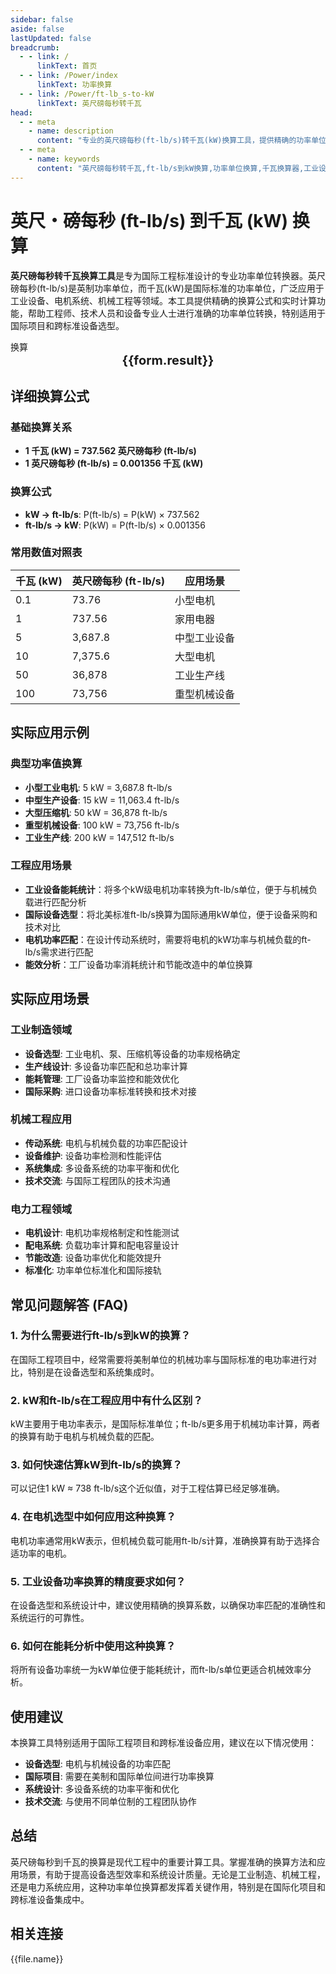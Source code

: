 ```yaml
---
sidebar: false
aside: false
lastUpdated: false
breadcrumb:
  - - link: /
      linkText: 首页
  - - link: /Power/index
      linkText: 功率换算
  - - link: /Power/ft-lb_s-to-kW
      linkText: 英尺磅每秒转千瓦
head:
  - - meta
    - name: description
      content: "专业的英尺磅每秒(ft-lb/s)转千瓦(kW)换算工具，提供精确的功率单位转换公式、详细应用场景和实用计算器。适用于工业设备、电机功率、机械工程等国际标准功率单位换算需求。"
  - - meta
    - name: keywords
      content: "英尺磅每秒转千瓦,ft-lb/s到kW换算,功率单位换算,千瓦换算器,工业设备功率,电机功率换算,机械工程功率,国际标准功率,工程功率计算,设备功率转换"
---
```

# 英尺・磅每秒 (ft-lb/s) 到千瓦 (kW) 换算

**英尺磅每秒转千瓦换算工具**是专为国际工程标准设计的专业功率单位转换器。英尺磅每秒(ft-lb/s)是英制功率单位，而千瓦(kW)是国际标准的功率单位，广泛应用于工业设备、电机系统、机械工程等领域。本工具提供精确的换算公式和实时计算功能，帮助工程师、技术人员和设备专业人士进行准确的功率单位转换，特别适用于国际项目和跨标准设备选型。

<script setup>
import { onMounted,reactive,inject ,ref  } from 'vue'
import { NButton,NForm ,NFormItem,NInput,NInputNumber,NSelect,NCard,useMessage ,NGrid ,NGi } from 'naive-ui'
import { defineClientComponent } from 'vitepress'
import { Power } from '../files';
const convert = inject('convert')
const options =  [
  { "label": "英尺・磅每秒 (ft-lb/s)","value": "ft-lb/s" },
  { "label": "千瓦 (kW)","value": "kW" }
];
const formRef = ref(null);
const rules = {
  number:{
    required: true,
    type: 'number',
    trigger: "blur",
    message: '请输入数字'
  },
  to:{
    required: true,
    trigger: "select",
    message: '请选择转换单位'
  },
  from:{
    required: true,
    trigger: "select",
    message: '请选择原始单位'
  }
}
const seoKey = [
  '英尺磅每秒转千瓦', 'ft-lb/s到kW', '功率单位换算', '千瓦换算器',
  '工业设备功率', '电机功率换算', '机械工程功率', '国际标准功率',
  '工程功率计算', '设备功率转换', 'フィート・ポンド毎秒からキロワット',
  'パワー単位変換', 'キロワット計算機', '産業設備出力'
]
const form = reactive({
  number:null,
  to:'',
  from:'',
  result:'',
  title:'英尺磅每秒转千瓦换算器',
})
const convertHandler = (e) => {
   e.preventDefault();
  formRef.value?.validate((errors)=>{
    if (!errors) {
      form.result = `${form.number}${form.from} = ${convert(form.number).from(form.from).to(form.to)}${form.to}`
    }
  })
}
</script>

<n-card title="英尺磅每秒转千瓦换算器" embedded :bordered="false" hoverable>
  <n-form size="large" :model="form" ref='formRef' :rules="rules">
    <n-form-item label="数值"  path="number">
      <n-input-number size="large" style="width:100%" :min="0" v-model:value="form.number"   placeholder="请输入要换算的数值" />
    </n-form-item>
    <n-form-item label="从" path="from">
      <n-select  size="large" :options="options" v-model:value="form.from" placeholder="请选择原始单位" />
    </n-form-item>
    <n-form-item label="到" path="to">
      <n-select  size="large" :options="options" v-model:value="form.to" placeholder="请选择换算单位" />
    </n-form-item>
    <n-form-item>
      <n-button type="info" style="width:100%" @click="convertHandler">换算</n-button>
    </n-form-item>
  </n-form>
  <n-card  embedded :bordered="false" hoverable>
    <div  style="text-align:center;font-size:20px;">
      <strong>{{form.result}}</strong>
    </div>
  </n-card>
  <template #footer>
    <div style="font-size: 12px; color: #666; text-align: center;">
      关键词: {{ seoKey.join(' | ') }}
    </div>
  </template>
</n-card>

## 详细换算公式

### 基础换算关系
- **1 千瓦 (kW) = 737.562 英尺磅每秒 (ft-lb/s)**
- **1 英尺磅每秒 (ft-lb/s) = 0.001356 千瓦 (kW)**

### 换算公式
- **kW → ft-lb/s**: P(ft-lb/s) = P(kW) × 737.562
- **ft-lb/s → kW**: P(kW) = P(ft-lb/s) × 0.001356

### 常用数值对照表
| 千瓦 (kW) | 英尺磅每秒 (ft-lb/s) | 应用场景 |
|-----------|---------------------|----------|
| 0.1 | 73.76 | 小型电机 |
| 1 | 737.56 | 家用电器 |
| 5 | 3,687.8 | 中型工业设备 |
| 10 | 7,375.6 | 大型电机 |
| 50 | 36,878 | 工业生产线 |
| 100 | 73,756 | 重型机械设备 |

## 实际应用示例

### 典型功率值换算
- **小型工业电机**: 5 kW = 3,687.8 ft-lb/s
- **中型生产设备**: 15 kW = 11,063.4 ft-lb/s
- **大型压缩机**: 50 kW = 36,878 ft-lb/s
- **重型机械设备**: 100 kW = 73,756 ft-lb/s
- **工业生产线**: 200 kW = 147,512 ft-lb/s

### 工程应用场景
- **工业设备能耗统计**：将多个kW级电机功率转换为ft-lb/s单位，便于与机械负载进行匹配分析
- **国际设备选型**：将北美标准ft-lb/s换算为国际通用kW单位，便于设备采购和技术对比
- **电机功率匹配**：在设计传动系统时，需要将电机的kW功率与机械负载的ft-lb/s需求进行匹配
- **能效分析**：工厂设备功率消耗统计和节能改造中的单位换算

## 实际应用场景

### 工业制造领域
- **设备选型**: 工业电机、泵、压缩机等设备的功率规格确定
- **生产线设计**: 多设备功率匹配和总功率计算
- **能耗管理**: 工厂设备功率监控和能效优化
- **国际采购**: 进口设备功率标准转换和技术对接

### 机械工程应用
- **传动系统**: 电机与机械负载的功率匹配设计
- **设备维护**: 设备功率检测和性能评估
- **系统集成**: 多设备系统的功率平衡和优化
- **技术交流**: 与国际工程团队的技术沟通

### 电力工程领域
- **电机设计**: 电机功率规格制定和性能测试
- **配电系统**: 负载功率计算和配电容量设计
- **节能改造**: 设备功率优化和能效提升
- **标准化**: 功率单位标准化和国际接轨

## 常见问题解答 (FAQ)

### 1. 为什么需要进行ft-lb/s到kW的换算？
在国际工程项目中，经常需要将美制单位的机械功率与国际标准的电功率进行对比，特别是在设备选型和系统集成时。

### 2. kW和ft-lb/s在工程应用中有什么区别？
kW主要用于电功率表示，是国际标准单位；ft-lb/s更多用于机械功率计算，两者的换算有助于电机与机械负载的匹配。

### 3. 如何快速估算kW到ft-lb/s的换算？
可以记住1 kW ≈ 738 ft-lb/s这个近似值，对于工程估算已经足够准确。

### 4. 在电机选型中如何应用这种换算？
电机功率通常用kW表示，但机械负载可能用ft-lb/s计算，准确换算有助于选择合适功率的电机。

### 5. 工业设备功率换算的精度要求如何？
在设备选型和系统设计中，建议使用精确的换算系数，以确保功率匹配的准确性和系统运行的可靠性。

### 6. 如何在能耗分析中使用这种换算？
将所有设备功率统一为kW单位便于能耗统计，而ft-lb/s单位更适合机械效率分析。

## 使用建议

本换算工具特别适用于国际工程项目和跨标准设备应用，建议在以下情况使用：
- **设备选型**: 电机与机械设备的功率匹配
- **国际项目**: 需要在美制和国际单位间进行功率换算
- **系统设计**: 多设备系统的功率平衡和优化
- **技术交流**: 与使用不同单位制的工程团队协作

## 总结

英尺磅每秒到千瓦的换算是现代工程中的重要计算工具。掌握准确的换算方法和应用场景，有助于提高设备选型效率和系统设计质量。无论是工业制造、机械工程，还是电力系统应用，这种功率单位换算都发挥着关键作用，特别是在国际化项目和跨标准设备集成中。

## 相关连接
<n-grid x-gap="12" :cols="2">
  <n-gi v-for="(file,index) in Power" :key="index">
    <n-button
      text
      tag="a"
      :href="file.path"
      type="info"
    >
      {{file.name}}
    </n-button>
  </n-gi>
</n-grid>